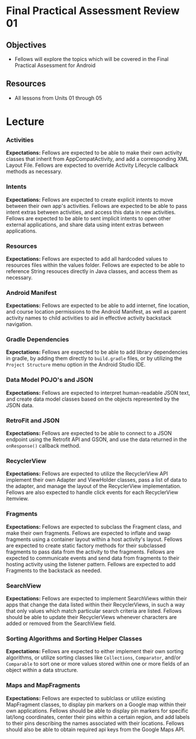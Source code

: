 # Final Practical Assessment Review 01

## Objectives
* Fellows will explore the topics which will be covered in the Final Practical Assessment for Android

## Resources
* All lessons from Units 01 through 05

# Lecture

### Activities
**Expectations:** Fellows are expected to be able to make their own activity classes that inherit from AppCompatActivity, and add a corresponding XML Layout File. Fellows are expected to override Activity Lifecycle callback methods as necessary.

### Intents
**Expectations:** Fellows are expected to create explicit intents to move between their own app's activities. Fellows are expected to be able to pass intent extras between activities, and access this data in new activities. Fellows are expected to be able to sent implicit intents to open other external applications, and share data using intent extras between applications.

### Resources
**Expectations:** Fellows are expected to add all hardcoded values to resources files within the values folder. Fellows are expected to be able to reference String resouces directly in Java classes, and access them as necessary.

### Android Manifest
**Expectations:** Fellows are expected to be able to add internet, fine location, and course location permissions to the Android Manifest, as well as parent activity names to child activities to aid in effective activity backstack navigation.

### Gradle Dependencies
**Expectations:** Fellows are expected to be able to add library dependencies in gradle, by adding them directly to `build.gradle` files, or by utilizing the `Project Structure` menu option in the Android Studio IDE.

### Data Model POJO's and JSON
**Expectations:** Fellows are expected to interpret human-readable JSON text, and create data model classes based on the objects represented by the JSON data. 

### RetroFit and JSON
**Expectations:** Fellows are expected to be able to connect to a JSON endpoint using the Retrofit API and GSON, and use the data returned in the `onResponse()` callback method.

### RecyclerView
**Expectations:** Fellows are expected to utilize the RecyclerView API implement their own Adapter and ViewHolder classes, pass a list of data to the adapter, and manage the layout of the RecyclerView implementation. Fellows are also expected to handle click events for each RecyclerView itemview.

### Fragments
**Expectations:** Fellows are expected to subclass the Fragment class, and make their own fragments. Fellows are expected to inflate and swap fragments using a container layout within a host activity's layout. Fellows are expected to create static factory methods for their subclassed fragments to pass data from the activity to the fragments. Fellows are expected to communicate events and send data from fragments to their hosting activity using the listener pattern. Fellows are expected to add Fragments to the backstack as needed.

### SearchView
**Expectations:** Fellows are expected to implement SearchViews within their apps that change the data listed within their RecyclerViews, in such a way that only values which match particular search criteria are listed. Fellows should be able to update their RecyclerViews whenever characters are added or removed from the SearchView field.

### Sorting Algorithms and Sorting Helper Classes
**Expectations:** Fellows are expected to either implement their own sorting algorithms, or utilize sorting classes like `Collections`, `Comparator`, and/or `Comparable` to sort one or more values stored within one or more fields of an object within a data structure.

### Maps and MapFragments
**Expectations:** Fellows are expected to sublclass or utilize existing MapFragment classes, to display pin markers on a Google map within their own applications. Fellows should be able to display pin markers for specific lat/long coordinates, center their pins within a certain region, and add labels to their pins describing the names associated with their locations. Fellows should also be able to obtain required api keys from the Google Maps API.
